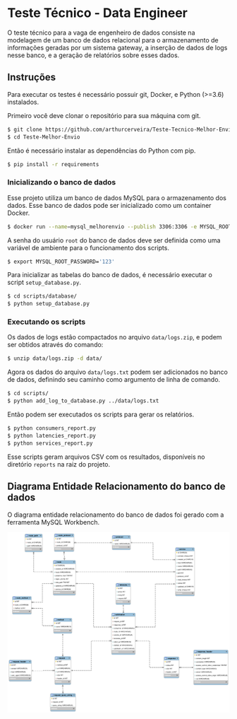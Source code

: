 # Teste Técnico - Data Engineer

O teste técnico para a vaga de engenheiro de dados consiste na modelagem de um banco de dados relacional para o armazenamento de informações geradas por um sistema gateway, a inserção de dados de logs nesse banco, e a geração de relatórios sobre esses dados.

## Instruções

Para executar os testes é necessário possuir git, Docker, e Python (>=3.6) instalados.

Primeiro você deve clonar o repositório para sua máquina com git.

```bash
$ git clone https://github.com/arthurcerveira/Teste-Tecnico-Melhor-Envio.git
$ cd Teste-Melhor-Envio
```

Então é necessário instalar as dependências do Python com pip.

```bash
$ pip install -r requirements
```

### Inicializando o banco de dados

Esse projeto utiliza um banco de dados MySQL para o armazenamento dos dados. Esse banco de dados pode ser inicializado como um container Docker.

```bash
$ docker run --name=mysql_melhorenvio --publish 3306:3306 -e MYSQL_ROOT_PASSWORD='123' -e  MYSQL_ROOT_HOST=172.17.0.1 mysql/mysql-server -d
```

A senha do usuário `root` do banco de dados deve ser definida como uma variável de ambiente para o funcionamento dos scripts.

```bash
$ export MYSQL_ROOT_PASSWORD='123'
```

Para inicializar as tabelas do banco de dados, é necessário executar o script `setup_database.py`.

```bash
$ cd scripts/database/
$ python setup_database.py
```

### Executando os scripts

Os dados de logs estão compactados no arquivo `data/logs.zip`, e podem ser obtidos através do comando:

```bash
$ unzip data/logs.zip -d data/
```

Agora os dados do arquivo `data/logs.txt` podem ser adicionados no banco de dados, definindo seu caminho como argumento de linha de comando.

```bash
$ cd scripts/
$ python add_log_to_database.py ../data/logs.txt
```

Então podem ser executados os scripts para gerar os relatórios.

```bash
$ python consumers_report.py
$ python latencies_report.py
$ python services_report.py
```

Esse scripts geram arquivos CSV com os resultados, disponíveis no diretório `reports` na raiz do projeto.

## Diagrama Entidade Relacionamento do banco de dados

O diagrama entidade relacionamento do banco de dados foi gerado com a ferramenta MySQL Workbench.

![./database-schema/schema.png](./database-schema/schema.png)
